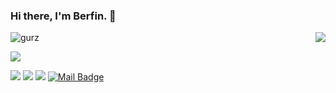 ### Hi there, I'm Berfin. 👋

<!--
**berfingrz/berfingrz** is a ✨ _special_ ✨ repository because its `README.md` (this file) appears on your GitHub profile.

Here are some ideas to get you started:

- 🔭 I’m currently working on ...
- 🌱 I’m currently learning ...
- 👯 I’m looking to collaborate on ...
- 🤔 I’m looking for help with ...
- 💬 Ask me about ...
- 📫 How to reach me: ...
- 😄 Pronouns: ...
- ⚡ Fun fact: ...
-->

<img align='right' src="https://github-readme-stats.vercel.app/api?username=berfingrz&show_icons=true">

<p align="left"> <img src="https://komarev.com/ghpvc/?username=berfingrz" alt="gurz" /> </p>

[![](https://img.shields.io/github/followers/cobanov?style=social)](https://www.github.com/berfingrz)


[![](https://img.shields.io/badge/twitter-%231DA1F2.svg?&style=for-the-badge&logo=twitter&logoColor=white)](https://www.twitter.com/berfingrz)
[![](https://img.shields.io/badge/linkedin-%230077B5.svg?&style=for-the-badge&logo=linkedin&logoColor=white)](https://www.linkedin.com/in/berfin-gürz/)
[![](https://img.shields.io/badge/instagram-%23E4405F.svg?&style=for-the-badge&logo=instagram&logoColor=white)](https://instagram.com/berfingrz)
[![Mail Badge](https://img.shields.io/badge/gurzberfin@gmail.com-c14438?style=for-the-badge&logo=Gmail&logoColor=white&link=mailto:gurzberfin@gmail.com)](mailto:gurzberfin@gmail.com)
